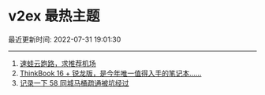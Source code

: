 # v2ex 最热主题

最近更新时间: 2022-07-31 19:01:30

--- 
1. [速蛙云跑路，求推荐机场](https://www.v2ex.com/t/869734) 
2. [ThinkBook 16 + 锐龙版，是今年唯一值得入手的笔记本……](https://www.v2ex.com/t/869722) 
3. [记录一下 58 同城马桶疏通被坑经过](https://www.v2ex.com/t/869740) 
